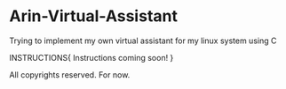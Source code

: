 # Arin-Virtual-Assistant
 Trying to implement my own virtual assistant for my linux system using C


INSTRUCTIONS{
  Instructions coming soon!
}



All copyrights reserved. For now.
